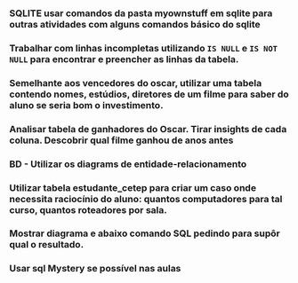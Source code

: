 ### SQLITE usar comandos da pasta myownstuff em sqlite para outras atividades com alguns comandos básico do sqlite

### Trabalhar com linhas incompletas utilizando <code>IS NULL</code> e <code>IS NOT NULL</code> para encontrar e preencher as linhas da tabela.

### Semelhante aos vencedores do oscar, utilizar uma tabela contendo nomes, estúdios, diretores de um filme para saber do aluno se seria bom o investimento.

### Analisar tabela de ganhadores do Oscar. Tirar insights de cada coluna. Descobrir qual filme ganhou de anos antes

### BD - Utilizar os diagrams de entidade-relacionamento

### Utilizar tabela estudante_cetep para criar um caso onde necessita raciocínio do aluno: quantos computadores para tal curso, quantos roteadores por sala.

### Mostrar diagrama e abaixo comando SQL pedindo para supôr qual o resultado.

### Usar sql Mystery se possível nas aulas
